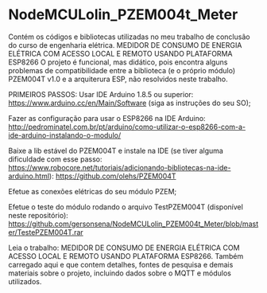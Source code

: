 # NodeMCULolin_PZEM004t_Meter
Contém os códigos e bibliotecas utilizadas no meu trabalho de conclusão do curso de engenharia elétrica. MEDIDOR DE CONSUMO DE ENERGIA ELÉTRICA COM ACESSO LOCAL E REMOTO USANDO PLATAFORMA ESP8266
O projeto é funcional, mas didático, pois encontra alguns problemas de compatibilidade entre a biblioteca (e o próprio módulo) PZEM004T v1.0 e a arquiterura ESP, não resolvidos neste trabalho.

PRIMEIROS PASSOS:
Usar IDE Arduino 1.8.5 ou superior: https://www.arduino.cc/en/Main/Software (siga as instruções do seu SO);

Fazer as configuração para usar o ESP8266 na IDE Arduino: http://pedrominatel.com.br/pt/arduino/como-utilizar-o-esp8266-com-a-ide-arduino-instalando-o-modulo/

Baixe a lib estável do PZEM004T e instale na IDE (se tiver alguma dificuldade com esse passo: https://www.robocore.net/tutoriais/adicionando-bibliotecas-na-ide-arduino.html): https://github.com/olehs/PZEM004T

Efetue as conexões elétricas do seu módulo PZEM;

Efetue o teste do módulo rodando o arquivo TestPZEM004T (disponível neste repositório): https://github.com/gersonsena/NodeMCULolin_PZEM004t_Meter/blob/master/TestePZEM004T.rar

Leia o trabalho: MEDIDOR DE CONSUMO DE ENERGIA ELÉTRICA COM ACESSO LOCAL E REMOTO USANDO PLATAFORMA ESP8266.
Também carregado aqui e que contem detalhes, fontes de pesquisa e demais materiais sobre o projeto, incluindo dados sobre o MQTT e módulos utilizados.

